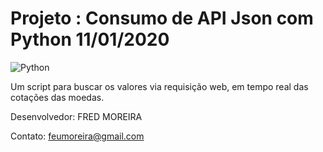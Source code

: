 ﻿# Projeto : Consumo de API Json com Python 11/01/2020

![Python](https://guiatech.net/wp-content/uploads/2018/05/python-download-e-instalacao-win10.jpg)

Um script para buscar os valores via requisição web, em tempo real das cotações das moedas. 

Desenvolvedor:
 FRED MOREIRA
 
Contato:
feumoreira@gmail.com




